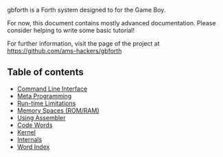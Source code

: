 gbforth is a Forth system designed to for the Game Boy.

For now, this document contains mostly advanced documentation. Please consider
helping to write some basic tutorial!

For further information, visit the page of the project at
<https://github.com/ams-hackers/gbforth>

## Table of contents

  - [Command Line Interface](./cli.md)
  - [Meta Programming](./meta.md)
  - [Run-time Limitations](./limitations.md)
  - [Memory Spaces (ROM/RAM)](./memory.md)
  - [Using Assembler](./assembler.md)
  - [Code Words](./code-words.md)
  - [Kernel](./kernel.md)
  - [Internals](./internals.md)
  - [Word Index](./words.md)

